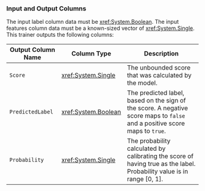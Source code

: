 ### Input and Output Columns
The input label column data must be <xref:System.Boolean>.
The input features column data must be a known-sized vector of <xref:System.Single>.
This trainer outputs the following columns:

| Output Column Name | Column Type | Description|
| -- | -- | -- |
| `Score` | <xref:System.Single> | The unbounded score that was calculated by the model.|
| `PredictedLabel` | <xref:System.Boolean> | The predicted label, based on the sign of the score. A negative score maps to `false` and a positive score maps to `true`.|
| `Probability` | <xref:System.Single> | The probability calculated by calibrating the score of having true as the label. Probability value is in range [0, 1].||